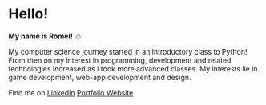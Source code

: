 # Hello!

**My name is Romel!** ☺️

My computer science journey started in an introductory class to Python! From then on my interest in programming, development and related technologies increased as I took more advanced classes. My interests lie in game development, web-app development and design.

Find me on [Linkedin](https://www.linkedin.com/in/romel-mendoza-0331072aa/)
[Portfolio Website](https://ormle.github.io/portfolio/)
<!--
**ormle/ormle** is a ✨ _special_ ✨ repository because its `README.md` (this file) appears on your GitHub profile.
https://docs.github.com/en/get-started/writing-on-github/getting-started-with-writing-and-formatting-on-github/basic-writing-and-formatting-syntax
https://docs.github.com/en/get-started/writing-on-github/getting-started-with-writing-and-formatting-on-github/quickstart-for-writing-on-github
-->
